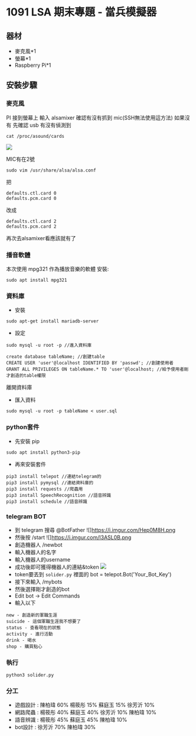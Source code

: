 # 1091 LSA 期末專題 - 當兵模擬器

## 器材
- 麥克風*1
- 螢幕*1
- Raspberry Pi*1

## 安裝步驟
### 麥克風
PI 接到螢幕上 輸入 alsamixer 確認有沒有抓到 mic(SSH無法使用這方法)
如果沒有
先確認 usb 有沒有偵測到
```
cat /proc/asound/cards
```
![](https://i.imgur.com/Vnko99V.png)

MIC有在2號

```
sudo vim /usr/share/alsa/alsa.conf
```

把
```
defaults.ctl.card 0
defaults.pcm.card 0
```
改成
```
defaults.ctl.card 2
defaults.pcm.card 2
```

再次去alsamixer看應該就有了

### 播音軟體
本次使用 mpg321 作為播放音樂的軟體
安裝:
```
sudo apt install mpg321
```

### 資料庫
- 安裝
```
sudo apt-get install mariadb-server
```
- 設定
```
sudo mysql -u root -p //進入資料庫
```
```sql=
create database tableName; //創建table
CREATE USER 'user'@localhost IDENTIFIED BY 'passwd'; //創建使用者
GRANT ALL PRIVILEGES ON tableName.* TO 'user'@localhost; //給予使用者剛才創造的table權限
```
離開資料庫
- 匯入資料
```
sudo mysql -u root -p tableName < user.sql
```

### python套件
- 先安裝 pip
```
sudo apt install python3-pip
```
- 再來安裝套件
```
pip3 install telepot //連結telegram的
pip3 install pymysql //連結資料庫的
pip3 install requests //爬蟲用
pip3 install SpeechRecognition //語音辨識
pip3 install schedule //語音辨識
```
### telegram BOT
- 到 telegram 搜尋 @BotFather
![]https://i.imgur.com/Hep0M8H.png
- 然後按 /start
![]https://i.imgur.com/I3ASL0B.png
- 創造機器人 /newbot
- 輸入機器人的名字
- 輸入機器人的username
- 成功後即可獲得機器人的連結&token
![](https://i.imgur.com/ira9u05.png)
- token要丟到 `solider.py` 裡面的 bot = telepot.Bot('Your_Bot_Key')
- 接下來輸入 /mybots
- 然後選擇剛才創造的bot
- Edit bot -> Edit Commands
- 輸入以下
```
new - 創造新的軍職生涯
suicide - 這個軍職生涯我不想要了
status - 查看現在的狀態
activity - 進行活動
drink - 喝水
shop - 購買點心
```
### 執行
```
python3 solider.py
```
### 分工
- 遊戲設計 : 陳柏瑋 60% 楊筱彤 15% 蘇庭玉 15% 徐芳沂 10%
- 網路爬蟲 : 楊筱彤 40% 蘇庭玉 40% 徐芳沂 10% 陳柏瑋 10%
- 語音辨識 : 楊筱彤 45% 蘇庭玉 45% 陳柏瑋 10%
- bot設計 : 徐芳沂 70% 陳柏瑋 30%